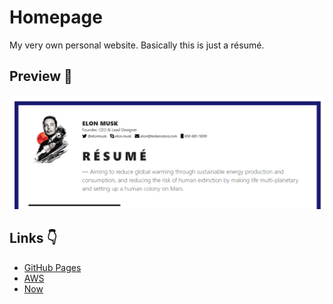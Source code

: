 # Homepage
My very own personal website. Basically this is just a résumé.


## Preview :eyes:
![Image alt](https://github.com/oberezhnay/homepage/raw/develop/assets/images/preview.png)

## Links :point_down:
- [GitHub Pages](https://oberezhnay.github.io/homepage/)
- [AWS](http://ovberezhna.com-production.s3-website.eu-central-1.amazonaws.com)
- [Now](https://homepage-gstig6xn0.now.sh)